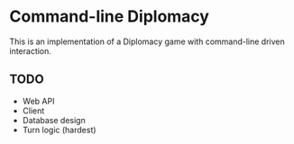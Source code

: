 # Command-line Diplomacy

This is an implementation of a Diplomacy game with command-line driven
interaction.

## TODO

- Web API
- Client
- Database design
- Turn logic (hardest)
